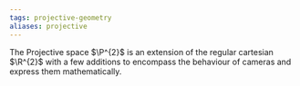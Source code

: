 ```yaml
---
tags: projective-geometry
aliases: projective
---
```

The Projective space $\P^{2}$ is an extension of the regular cartesian $\R^{2}$ with a few additions to encompass the behaviour of cameras and express them mathematically. 